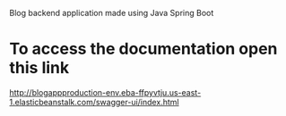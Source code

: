 Blog backend application made using Java Spring Boot

# To access the documentation open this link

http://blogappproduction-env.eba-ffpyvtju.us-east-1.elasticbeanstalk.com/swagger-ui/index.html
